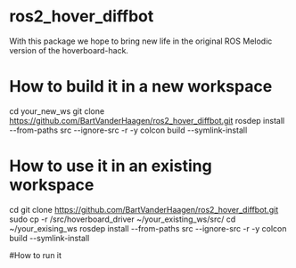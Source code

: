 # ros2_hover_diffbot 

With this package we hope to bring new life in the original ROS Melodic version of the hoverboard-hack.

# How to build it in a new workspace
cd your_new_ws
git clone https://github.com/BartVanderHaagen/ros2_hover_diffbot.git
rosdep install --from-paths src --ignore-src -r -y
colcon build --symlink-install

# How to use it in an existing workspace
cd
git clone https://github.com/BartVanderHaagen/ros2_hover_diffbot.git
sudo cp -r /src/hoverboard_driver ~/your_existing_ws/src/
cd ~/your_exising_ws
rosdep install --from-paths src --ignore-src -r -y
colcon build --symlink-install

#How to run it
